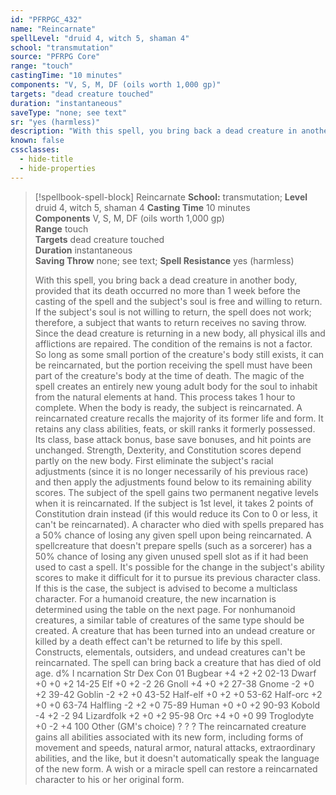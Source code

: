 ```yaml
---
id: "PFRPGC_432"
name: "Reincarnate"
spellLevel: "druid 4, witch 5, shaman 4"
school: "transmutation"
source: "PFRPG Core"
range: "touch"
castingTime: "10 minutes"
components: "V, S, M, DF (oils worth 1,000 gp)"
targets: "dead creature touched"
duration: "instantaneous"
saveType: "none; see text"
sr: "yes (harmless)"
description: "With this spell, you bring back a dead creature in another body, provided that its death occurred no more than 1 week before the casting of the spell and the subject's soul is free and willing to return. If the subject's soul is not willing to return, the spell does not work; therefore, a subject that wants to return receives no saving throw. Since the dead creature is returning in a new body, all physical ills and afflictions are repaired. The condition of the remains is not a factor. So long as some small portion of the creature's body still exists, it can be reincarnated, but the portion receiving the spell must have been part of the creature's body at the time of death. The magic of the spell creates an entirely new young adult body for the soul to inhabit from the natural elements at hand. This process takes 1 hour to complete. When the body is ready, the subject is reincarnated. A reincarnated creature recalls the majority of its former life and form. It retains any class abilities, feats, or skill ranks it formerly possessed. Its class, base attack bonus, base save bonuses, and hit points are unchanged. Strength, Dexterity, and Constitution scores depend partly on the new body. First eliminate the subject's racial adjustments (since it is no longer necessarily of his previous race) and then apply the adjustments found below to its remaining ability scores. The subject of the spell gains two permanent negative levels when it is reincarnated. If the subject is 1st level, it takes 2 points of Constitution drain instead (if this would reduce its Con to 0 or less, it can't be reincarnated). A character who died with spells prepared has a 50% chance of losing any given spell upon being reincarnated. A spellcreature that doesn't prepare spells (such as a sorcerer) has a 50% chance of losing any given unused spell slot as if it had been used to cast a spell. It's possible for the change in the subject's ability scores to make it difficult for it to pursue its previous character class. If this is the case, the subject is advised to become a multiclass character. For a humanoid creature, the new incarnation is determined using the table on the next page. For nonhumanoid creatures, a similar table of creatures of the same type should be created. A creature that has been turned into an undead creature or killed by a death effect can't be returned to life by this spell. Constructs, elementals, outsiders, and undead creatures can't be reincarnated. The spell can bring back a creature that has died of old age. d% I ncarnation Str Dex Con 01 Bugbear +4 +2 +2 02-13 Dwarf +0 +0 +2 14-25 Elf +0 +2 -2 26 Gnoll +4 +0 +2 27-38 Gnome -2 +0 +2 39-42 Goblin -2 +2 +0 43-52 Half-elf +0 +2 +0 53-62 Half-orc +2 +0 +0 63-74 Halfling -2 +2 +0 75-89 Human +0 +0 +2 90-93 Kobold -4 +2 -2 94 Lizardfolk +2 +0 +2 95-98 Orc +4 +0 +0 99 Troglodyte +0 -2 +4 100 Other (GM's choice) ? ? ? The reincarnated creature gains all abilities associated with its new form, including forms of movement and speeds, natural armor, natural attacks, extraordinary abilities, and the like, but it doesn't automatically speak the language of the new form. A wish or a miracle spell can restore a reincarnated character to his or her original form."
known: false
cssclasses:
  - hide-title
  - hide-properties
---
```


> [!spellbook-spell-block] Reincarnate
> **School:** transmutation; **Level** druid 4, witch 5, shaman 4
> **Casting Time** 10 minutes  
> **Components** V, S, M, DF (oils worth 1,000 gp)  
> **Range** touch  
> **Targets** dead creature touched  
> **Duration** instantaneous  
> **Saving Throw** none; see text; **Spell Resistance** yes (harmless)
> 
> With this spell, you bring back a dead creature in another body, provided that its death occurred no more than 1 week before the casting of the spell and the subject's soul is free and willing to return. If the subject's soul is not willing to return, the spell does not work; therefore, a subject that wants to return receives no saving throw. Since the dead creature is returning in a new body, all physical ills and afflictions are repaired. The condition of the remains is not a factor. So long as some small portion of the creature's body still exists, it can be reincarnated, but the portion receiving the spell must have been part of the creature's body at the time of death. The magic of the spell creates an entirely new young adult body for the soul to inhabit from the natural elements at hand. This process takes 1 hour to complete. When the body is ready, the subject is reincarnated. A reincarnated creature recalls the majority of its former life and form. It retains any class abilities, feats, or skill ranks it formerly possessed. Its class, base attack bonus, base save bonuses, and hit points are unchanged. Strength, Dexterity, and Constitution scores depend partly on the new body. First eliminate the subject's racial adjustments (since it is no longer necessarily of his previous race) and then apply the adjustments found below to its remaining ability scores. The subject of the spell gains two permanent negative levels when it is reincarnated. If the subject is 1st level, it takes 2 points of Constitution drain instead (if this would reduce its Con to 0 or less, it can't be reincarnated). A character who died with spells prepared has a 50% chance of losing any given spell upon being reincarnated. A spellcreature that doesn't prepare spells (such as a sorcerer) has a 50% chance of losing any given unused spell slot as if it had been used to cast a spell. It's possible for the change in the subject's ability scores to make it difficult for it to pursue its previous character class. If this is the case, the subject is advised to become a multiclass character. For a humanoid creature, the new incarnation is determined using the table on the next page. For nonhumanoid creatures, a similar table of creatures of the same type should be created. A creature that has been turned into an undead creature or killed by a death effect can't be returned to life by this spell. Constructs, elementals, outsiders, and undead creatures can't be reincarnated. The spell can bring back a creature that has died of old age. d% I ncarnation Str Dex Con 01 Bugbear +4 +2 +2 02-13 Dwarf +0 +0 +2 14-25 Elf +0 +2 -2 26 Gnoll +4 +0 +2 27-38 Gnome -2 +0 +2 39-42 Goblin -2 +2 +0 43-52 Half-elf +0 +2 +0 53-62 Half-orc +2 +0 +0 63-74 Halfling -2 +2 +0 75-89 Human +0 +0 +2 90-93 Kobold -4 +2 -2 94 Lizardfolk +2 +0 +2 95-98 Orc +4 +0 +0 99 Troglodyte +0 -2 +4 100 Other (GM's choice) ? ? ? The reincarnated creature gains all abilities associated with its new form, including forms of movement and speeds, natural armor, natural attacks, extraordinary abilities, and the like, but it doesn't automatically speak the language of the new form. A wish or a miracle spell can restore a reincarnated character to his or her original form.
